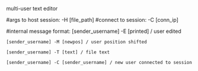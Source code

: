 multi-user text editor


#args to host session: 
 -H [file_path]
#connect to session:
 -C [conn_ip]

#internal message format:
    [sender_username] -E [printed] / user edited

    [sender_username] -M [newpos] / user position shifted

    [sender_username] -T [text] / file text

    [sender_username] -C [sender_username] / new user connected to session